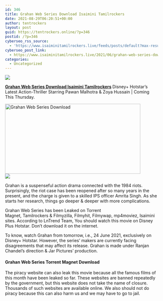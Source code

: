 ```yaml
---
id: 346
title: Grahan Web Series Download Isaimini Tamilrockers
date: 2021-08-29T06:20:51+00:00
author: tentrockers
layout: post
guid: https://tentrockers.online/?p=346
postid: /?p=346
cyberseo_rss_source:
  - 'https://www.isaiminitamilrockers.live/feeds/posts/default?max-results=150&start-index=1'
cyberseo_post_link:
  - https://www.isaiminitamilrockers.live/2021/06/grahan-web-series-download-isaimini.html
categories:
  - Uncategorized
---
```

<div class="media_block">
  <img src="https://1.bp.blogspot.com/-mXKclAOfQFI/YNSEsF7s7bI/AAAAAAAAA8U/IixcDkA_Z3wo6DNczRLJ7OlOwOrhTaO6ACLcBGAsYHQ/s72-w446-h230-c/IMG_20210610_170246.jpg" class="media_thumbnail" />
</div>

<meta content="Grahan Web Series Download Isaimini Tamilrockers &nbsp; Disney+ Hotstar’s Latest Action-Thriller Starring Pawan Malhotra & Zoya Hussain | Com..." name="twitter:description" />

  


<center>
</center>

**[Grahan Web Series Download Isaimini Tamilrockers](https://www.tamilrockers.co.nz/grahan-web-series-download-tamilrockers/)&nbsp;**<span>Disney+ Hotstar’s Latest Action-Thriller Starring Pawan Malhotra & Zoya Hussain | Coming This Thursday.</span>

<div class="separator">
  <a href="https://1.bp.blogspot.com/-mXKclAOfQFI/YNSEsF7s7bI/AAAAAAAAA8U/IixcDkA_Z3wo6DNczRLJ7OlOwOrhTaO6ACLcBGAsYHQ/s670/IMG_20210610_170246.jpg"><img loading="lazy" alt="Grahan Web Series Download" border="0" data-original-height="345" data-original-width="670" height="230" src="https://1.bp.blogspot.com/-mXKclAOfQFI/YNSEsF7s7bI/AAAAAAAAA8U/IixcDkA_Z3wo6DNczRLJ7OlOwOrhTaO6ACLcBGAsYHQ/w446-h230/IMG_20210610_170246.jpg" width="446" /></a>
</div>



<div class="separator">
  <a href="https://www.tamilrockers.co.nz/jagame-thanthiram-movie-download-in-tamilrockers/"><img border="0" data-original-height="250" data-original-width="300" src="https://1.bp.blogspot.com/-nfbzYVobUik/YMlpOerzdgI/AAAAAAAAA3Y/aAupsOUs_WMY6Lv7R1OtZhI6OqaRh-YAwCPcBGAYYCw/s0/e854879156f0849f3d27a89db88ed039.png" /></a>
</div>

Grahan is a suspenseful action drama connected with the 1984 riots. Surprisingly, the riot case has been reopened after so many years in the present, and the charge is given to a skilled IPS officer Amrita Singh. As she starts her research, things go deeper & deeper with more complications.

<span>Grahan Web Series</span>&nbsp;has been&nbsp;<span>Leaked&nbsp;</span>on<span>&nbsp;Torrent Magnet</span>,&nbsp;<span>Tamilrockers&nbsp;</span>&&nbsp;<span>Filmyzilla</span>,&nbsp;<span>Filmyhit</span>,&nbsp;<span>Filmywap</span>,&nbsp;<span>mp4moviez</span>,&nbsp;<span>Isaimini&nbsp;</span>sites. According to LnTrend Team, You should watch this movie on<span>&nbsp;Disney Plus Hotstar</span>. Don’t download it on the internet.

To know, watch Grahan from tomorrow, i.e., 24 June 2021, exclusively on Disney+ Hotstar. However, the series’ makers are currently facing disagreements that may affect its release. Grahan is made under Ranjan Chandel’s direction & Jar Pictures’ production.

#### <span>Grahan Web Series Torrent Magnet Download</span>

The piracy website can also leak this movie because all the famous films of this month have been leaked so far. These websites are banned repeatedly by the government, but this website does not take the name of closure. Thousands of such websites are available online. We also should not do piracy because this can also harm us and we may have to go to jail.

<center>
</center>